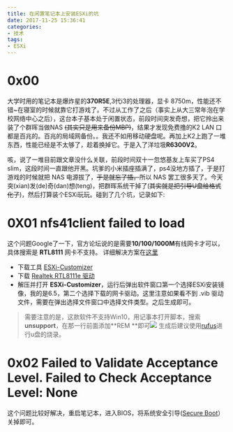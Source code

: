 ```yaml
---
title: 在闲置笔记本上安装ESXi的坑
date: 2017-11-25 15:36:41
categories:
- 技术
tags:
- ESXi
---
```

# 0x00
大学时用的笔记本是爆炸星的**370R5E**,3代i3的处理器，显卡 8750m，性能还不错~在寝室的时候就靠它打游戏了。不过从工作了之后（事实上从大三常年泡在学校网络中心之后），这台本子基本处于闲置状态，前段时间突发奇想，把它拎出来装了个群晖当做NAS ~~(其实只是用来备份MBP)~~，结果才发现免费撸的K2 LAN 口都是百兆的。百兆的局域网备份。。我还不如用移动硬盘呢。再加上K2上跑了一堆东西，性能已经是不太够了，趁着换掉它。于是入了洋垃圾**R6300V2**。

咳，说了一堆目前跟文章没什么关联，前段时间双十一忽悠基友上车买了PS4 slim，这段时间一直跟他开黑。坑爹的小米插座插满了，ps4没地方插了，于是打游戏的时候就把 NAS 电源拔了，~~于是就忘了插，~~所以 NAS 罢工很多天了。今天突(xian)发(de)奇(dan)想(teng)，把群晖系统干掉了(~~其实就是把引导U盘给格式化了~~)，然后打算装个ESXi玩玩。碰到了几个坑，记录如下:

# 0X01 nfs41client failed to load
这个问题Google了一下，官方论坛说的是需要**10/100/1000M**有线网卡才可以，具体搜索是 **RTL8111** 网卡不支持。
详细解决方案在[这里](https://opoo.org/2015/install-vmware-esxi-6.0-with-88se9230-and-rtl8111e/)

- 下载工具 [ESXi-Customizer](http://www.v-front.de/p/esxi-customizer.html#download)
- 下载 [Realtek RTL8111e 驱动](http://vibsdepot.v-front.de/depot/vft/net51-drivers-1.0/net51-drivers-1.0.0-1vft.510.0.0.799733.x86_64.vib)
- 解压并打开 **ESXi-Customizer**，运行后弹出软件窗口第一个选择ESXi安装镜像，我的是6.5，第二个选择下载的网卡驱动。这里注意如果看不到 .vib 驱动文件，需要在弹出选择文件窗口中选择文件类型。之后生成即可。


> 需要注意的是，这款软件不支持Win10，用记事本打开脚本，搜索 **unsupport**，在那一行前面添加**REM **即可![](https://o5iqfmxl6.qnssl.com/ESXi-Customizer-Win10_2-2.png)
生成后建议使用[rufus](http://rufus.akeo.ie/?locale=zh_CN)进行u盘的烧录。




# 0x02 Failed to Validate Acceptance Level. Failed to Check Acceptance Level: None

这个问题比较好解决，重启笔记本，进入BIOS，将系统安全引导([Secure Boot](http://www.ruanyifeng.com/blog/2013/01/secure_boot.html)）关掉即可。